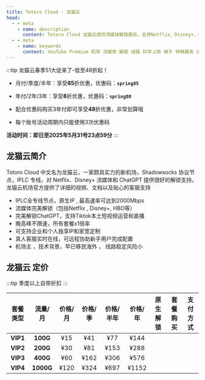 ```yaml
---
title: Totoro Cloud - 龙猫云
head:
  - - meta
    - name: description
      content: Totoro Cloud 龙猫云提供流媒体解锁服务，支持Netflix、Disney+、HBO、ChatGPT等流媒体和工具，专线高速，稳定可靠，适合科学上网，支持iOS、Android、Windows、Mac等多平台使用。
  - - meta
    - name: keywords
      content: YouTube Premium 机场 流媒体 解锁 线路 科学上网 梯子 特殊服务 出国服务 奈飞 Netflix 迪士尼 YouTube 油管 hulu FlyingBird 青云梯 HBO Max Spotify 奈飞小铺 银河录像局 飞兔云 TNT Cloud 龙猫云
---
```


:::tip 龙猫云春季51大促来了-低至48折起！

- 月付/季度/半年：享受**85**折优惠，优惠码：**`spring85`**

- 年付/2年/3年：享受**8**折优惠，优惠码：**`spring80`**

- 配合优惠码购买3年付即可享受**48**折优惠，非常划算哦

- 每个账号活动周期内只能使用3次优惠码

**活动时间：即日至2025年5月31号23点59分**
:::

<Links :items="[
{ name: '龙猫云春季51大促来了-低至48折起！', desc: '即日起至2025年5月31号23点59分', image:'https://i.theojs.cn/logo/totoro.webp',link: 'https://itheo.top/totoro',alt:'龙猫云logo' },
]" />

## 龙猫云简介 <Pill name="龙猫云官网" link="https://itheo.top/totoro" image="https://i.theojs.cn/logo/totoro.webp" alt="龙猫云logo" />

Totoro Cloud 中文名为龙猫云，一家颇具实力的新机场，Shadowsocks 协议节点，IPLC 专线，对 Netflix、Disney+ 流媒体和 ChatGPT 提供很好的解锁支持。龙猫云机场官方提供了详细的视频、文档以及贴心的客服支持

- <iconify-icon icon="fa:check-square" style="color: var(--vp-c-green-1)" alt="check"></iconify-icon> IPLC全专线节点，原生IP , 最高速率可达到2000Mbps
- <iconify-icon icon="fa:check-square" style="color: var(--vp-c-green-1)" alt="check"></iconify-icon> 流媒体完美解锁（包括Netflix , Disney+, HBO等）
- <iconify-icon icon="fa:check-square" style="color: var(--vp-c-green-1)" alt="check"></iconify-icon> 完美解锁ChatGPT，支持Tiktok本土短视频运营和直播
- <iconify-icon icon="fa:check-square" style="color: var(--vp-c-green-1)" alt="check"></iconify-icon> 晚高峰不限速，所有套餐x1倍率
- <iconify-icon icon="fa:check-square" style="color: var(--vp-c-green-1)" alt="check"></iconify-icon> 可支持企业和个人独享IP和家宽定制
- <iconify-icon icon="fa:check-square" style="color: var(--vp-c-green-1)" alt="check"></iconify-icon> 真人客服实时在线，可远程协助新手用户完成配置
- <iconify-icon icon="fa:check-square" style="color: var(--vp-c-green-1)" alt="check"></iconify-icon> 机场主 ，技术背景，早已移民海外 ， 线路稳定风险小

## 龙猫云 定价

:::tip
季度以上自带折扣
:::

| 套餐类型 |  流量/月  | 价格/月 | 价格/季 | 价格/半年 | 价格/年 |                                              原生解锁                                               |                     套餐购买                      |                                                支付方式                                                |
| :------: | :-------: | :-----: | :-----: | :-------: | :-----: | :-------------------------------------------------------------------------------------------------: | :-----------------------------------------------: | :----------------------------------------------------------------------------------------------------: |
| **VIP1** | **100G**  |   ¥15   |   ¥41   |    ¥77    |  ¥144   | <iconify-icon icon="fa:check-square" style="color: var(--vp-c-green-1)" alt="check"></iconify-icon> | [<Badge text="购买" />](https://itheo.top/totoro) | <iconify-icon icon="simple-icons:alipay" width="24" height="24" style="color: #1677FF"></iconify-icon> |
| **VIP2** | **200G**  |   ¥30   |   ¥81   |   ¥153    |  ¥288   | <iconify-icon icon="fa:check-square" style="color: var(--vp-c-green-1)" alt="check"></iconify-icon> | [<Badge text="购买" />](https://itheo.top/totoro) | <iconify-icon icon="simple-icons:alipay" width="24" height="24" style="color: #1677FF"></iconify-icon> |
| **VIP3** | **400G**  |   ¥60   |  ¥162   |   ¥306    |  ¥576   | <iconify-icon icon="fa:check-square" style="color: var(--vp-c-green-1)" alt="check"></iconify-icon> | [<Badge text="购买" />](https://itheo.top/totoro) | <iconify-icon icon="simple-icons:alipay" width="24" height="24" style="color: #1677FF"></iconify-icon> |
| **VIP4** | **1000G** |  ¥120   |  ¥324   |   ¥697    |  ¥1152  | <iconify-icon icon="fa:check-square" style="color: var(--vp-c-green-1)" alt="check"></iconify-icon> | [<Badge text="购买" />](https://itheo.top/totoro) | <iconify-icon icon="simple-icons:alipay" width="24" height="24" style="color: #1677FF"></iconify-icon> |
